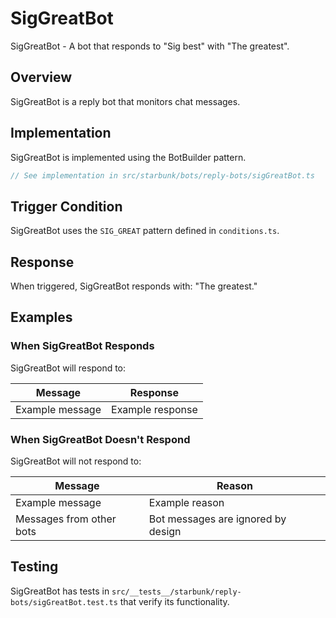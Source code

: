 # SigGreatBot

SigGreatBot - A bot that responds to "Sig best" with "The greatest".

## Overview

SigGreatBot is a reply bot that monitors chat messages.

## Implementation

SigGreatBot is implemented using the BotBuilder pattern.

```typescript
// See implementation in src/starbunk/bots/reply-bots/sigGreatBot.ts
```

## Trigger Condition

SigGreatBot uses the `SIG_GREAT` pattern defined in `conditions.ts`.


## Response

When triggered, SigGreatBot responds with: "The greatest."


## Examples

### When SigGreatBot Responds

SigGreatBot will respond to:

| Message | Response |
|---------|----------|
| Example message | Example response |

### When SigGreatBot Doesn't Respond

SigGreatBot will not respond to:

| Message | Reason |
|---------|--------|
| Example message | Example reason |
| Messages from other bots | Bot messages are ignored by design |

## Testing

SigGreatBot has tests in `src/__tests__/starbunk/reply-bots/sigGreatBot.test.ts` that verify its functionality.
